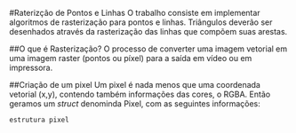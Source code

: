 #Raterizção de Pontos e Linhas
  O trabalho consiste em implementar algoritmos de rasterização para pontos e linhas. Triângulos deverão ser desenhados através da rasterização das linhas que compõem suas arestas.
  
##O que é Rasterização?
  O processo de converter uma imagem vetorial em uma imagem raster (pontos ou píxel) para a saída em vídeo ou em impressora.
    
##Criação de um pixel
  Um pixel é nada menos que uma coordenada vetorial (x,y), contendo também informações das cores, o RGBA. Então geramos um *struct* denominda Pixel, com as seguintes informações:
  ```
  estrutura pixel
  ```
